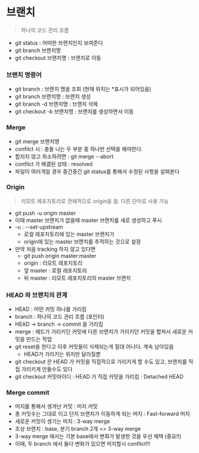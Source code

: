 # 브랜치

> 하나의 코드 관리 흐름

- git status : 어떠한 브랜치인지 보여준다
- git branch 브랜치명
- git checkout 브랜치명 : 브랜치로 이동



### 브랜치 명령어

- git branch : 브랜치 명을 조회 (현재 위치는 *표시가 되어있음)
- git branch 브랜치명 : 브랜치 생성
- git branch -d 브랜치명 : 브랜치 삭제
- git checkout -b 브랜치명 : 브랜치를 생성하면서 이동



### Merge

- git merge 브랜치명
- confilct 시 : 충돌 나는 두 부분 중 하나만 선택을 해야한다.
- 합치지 않고 취소하려면 : git merge --abort
- confilct 가 해결된 상태 : resolved
- 파일이 여러개일 경우 중간중간  git status를 통해서 수정된 사항을 살펴본다



### Origin

> 리모트 레포지토리로 관례적으로 origin을 씀. 다른 단어로 사용 가능

- git push -u origin master
- 이때 master 브랜치가 없을때 master 브랜치를 새로 생성하고 푸시
- -u : --set-upstream 
  - 로컬 레포지토리에 있는 master 브랜치가
  - origin에 있는 master 브랜치를 추적하는 것으로 설정
- 만약 처음 tracking 하지 않고 있다면
  - git push origin master:master 
  - origin : 리모트 레포지토리
  - 앞 master : 로컬 레포지토리
  - 뒤 master : 리모트 레포지토리의 master 브랜치



### HEAD 와 브랜치의 관계

- HEAD : 어떤 커밋 하나를 가리킴
- branch : 하나의 코드 관리 흐름 (포인터)
- HEAD -> branch -> commit 을 가리킴
- merge : 헤드가 가리키던 커밋에 다른 브랜치가 가리키던 커밋을 합쳐서 새로운 커밋을 만드는 작업
- git reset을 한다고 이후 커밋들이 삭제되는게 절대 아니다. 계속 남아있음
  - HEAD가 가리키는 위치만 달라질뿐
- git checkout 은 HEAD 가 커밋을 직접적으로 가리키게 할 수도 있고, 브랜치를 직접 가리키게 만들수도 있다
- git checkout 커밋아이디 : HEAD 가 직접 커밋을 가리킴 : Detached HEAD



### Merge commit

- 머지를 통해서 생겨난 커밋 : 머지 커밋
- 총 커밋수는 그대로 이고 단지 브랜치가 이동하게 되는 머지 : Fast-forward 머지
- 새로운 커밋이 생기는 머지 : 3-way merge
- 조상 브랜치 : base, 분기 branch 2개 => 3-way merge
- 3-way merge 에서는 기본 base에서 변화가 발생한 것을 우선 채택 (중요!!)
- 이때, 두 branch 에서 둘다 변화가 있으면 머지할시 confilct!!!